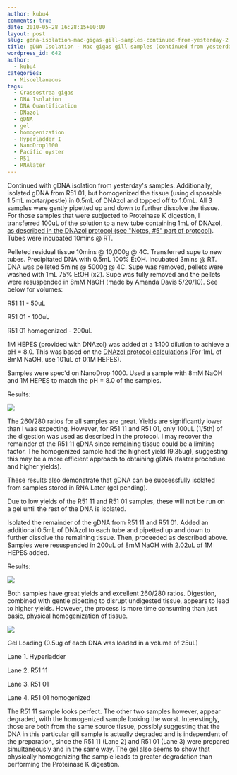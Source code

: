```yaml
---
author: kubu4
comments: true
date: 2010-05-28 16:28:15+00:00
layout: post
slug: gdna-isolation-mac-gigas-gill-samples-continued-from-yesterday-2
title: gDNA Isolation - Mac gigas gill samples (continued from yesterday)
wordpress_id: 642
author:
  - kubu4
categories:
  - Miscellaneous
tags:
  - Crassostrea gigas
  - DNA Isolation
  - DNA Quantification
  - DNazol
  - gDNA
  - gel
  - homogenization
  - Hyperladder I
  - NanoDrop1000
  - Pacific oyster
  - R51
  - RNAlater
---
```


Continued with gDNA isolation from yesterday's samples. Additionally, isolated gDNA from R51 01, but homogenized the tissue (using disposable 1.5mL mortar/pestle) in 0.5mL of DNAzol and topped off to 1.0mL. All 3 samples were gently pipetted up and down to further dissolve the tissue. For those samples that were subjected to Proteinase K digestion, I transferred 100uL of the solution to a new tube containing 1mL of DNAzol, [as described in the DNAzol protocol (see "Notes, #5" part of protocol)](https://www.mrcgene.com/dnazol.htm). Tubes were incubated 10mins @ RT.

Pelleted residual tissue 10mins @ 10,000g @ 4C. Transferred supe to new tubes. Precipitated DNA with 0.5mL 100% EtOH. Incubated 3mins @ RT. DNA was pelleted 5mins @ 5000g @ 4C. Supe was removed, pellets were washed with 1mL 75% EtOH (x2). Supe was fully removed and the pellets were resuspended in 8mM NaOH (made by Amanda Davis 5/20/10). See below for volumes:

R51 11 - 50uL

R51 01 - 100uL

R51 01 homogenized - 200uL

1M HEPES (provided with DNAzol) was added at a 1:100 dilution to achieve a pH = 8.0. This was based on the [DNAzol protocol calculations](https://www.mrcgene.com/dnazol.htm) (For 1mL of 8mM NaOH, use 101uL of 0.1M HEPES).

Samples were spec'd on NanoDrop 1000. Used a sample with 8mM NaOH and 1M HEPES to match the pH = 8.0 of the samples.

Results:

![](https://eagle.fish.washington.edu/Arabidopsis/20100528%20gDNA-01.JPG)

The 260/280 ratios for all samples are great. Yields are significantly lower than I was expecting. However, for R51 11 and R51 01, only 100uL (1/5th) of the digestion was used as described in the protocol. I may recover the remainder of the R51 11 gDNA since remaining tissue could be a limiting factor. The homogenized sample had the highest yield (9.35ug), suggesting this may be a more efficient approach to obtaining gDNA (faster procedure and higher yields).

These results also demonstrate that gDNA can be successfully isolated from samples stored in RNA Later (gel pending).

Due to low yields of the R51 11 and R51 01 samples, these will not be run on a gel until the rest of the DNA is isolated.

Isolated the remainder of the gDNA from R51 11 and R51 01. Added an additional 0.5mL of DNAzol to each tube and pipetted up and down to further dissolve the remaining tissue. Then, proceeded as described above. Samples were resuspended in 200uL of 8mM NaOH with 2.02uL of 1M HEPES added.

Results:

![](https://eagle.fish.washington.edu/Arabidopsis/20100528%20gDNA-02.JPG)

Both samples have great yields and excellent 260/280 ratios. Digestion, combined with gentle pipetting to disrupt undigested tissue, appears to lead to higher yields. However, the process is more time consuming than just basic, physical homogenization of tissue.

![](https://eagle.fish.washington.edu/Arabidopsis/20100601-01.jpg)

Gel Loading (0.5ug of each DNA was loaded in a volume of 25uL)

Lane 1. Hyperladder

Lane 2. R51 11

Lane 3. R51 01

Lane 4. R51 01 homogenized

The R51 11 sample looks perfect. The other two samples however, appear degraded, with the homogenized sample looking the worst. Interestingly, those are both from the same source tissue, possibly suggesting that the DNA in this particular gill sample is actually degraded and is independent of the preparation, since the R51 11 (Lane 2) and R51 01 (Lane 3) were prepared simultaneously and in the same way. The gel also seems to show that physically homogenizing the sample leads to greater degradation than performing the Proteinase K digestion.
